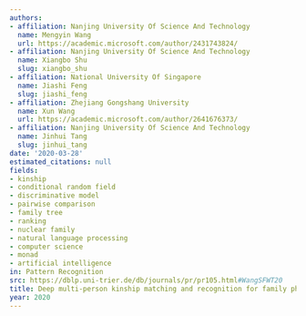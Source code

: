 ```yaml
---
authors:
- affiliation: Nanjing University Of Science And Technology
  name: Mengyin Wang
  url: https://academic.microsoft.com/author/2431743824/
- affiliation: Nanjing University Of Science And Technology
  name: Xiangbo Shu
  slug: xiangbo_shu
- affiliation: National University Of Singapore
  name: Jiashi Feng
  slug: jiashi_feng
- affiliation: Zhejiang Gongshang University
  name: Xun Wang
  url: https://academic.microsoft.com/author/2641676373/
- affiliation: Nanjing University Of Science And Technology
  name: Jinhui Tang
  slug: jinhui_tang
date: '2020-03-28'
estimated_citations: null
fields:
- kinship
- conditional random field
- discriminative model
- pairwise comparison
- family tree
- ranking
- nuclear family
- natural language processing
- computer science
- monad
- artificial intelligence
in: Pattern Recognition
src: https://dblp.uni-trier.de/db/journals/pr/pr105.html#WangSFWT20
title: Deep multi-person kinship matching and recognition for family photos
year: 2020
---
```

